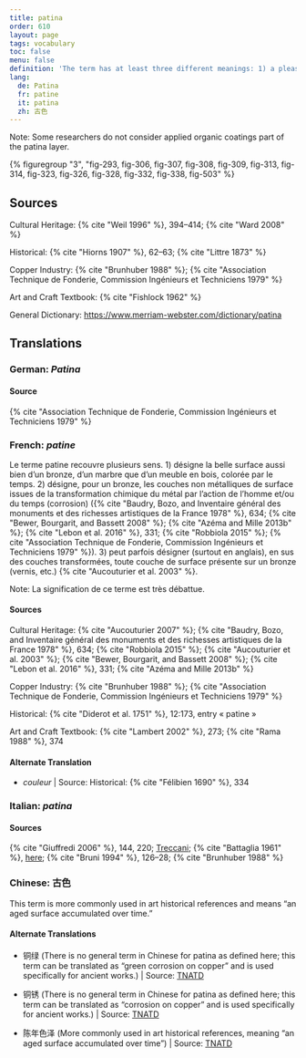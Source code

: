 ```yaml
---
title: patina
order: 610
layout: page
tags: vocabulary
toc: false
menu: false
definition: 'The term has at least three different meanings: 1) a pleasing surface alteration acquired over time—whether on a bronze or marble sculpture, furniture, or a painting—that may add aesthetic value; 2) the chemical transformation of a metal surface to a mineral layer (sometimes referred to as chemical patina, see {% def "corrosion" %}) that usually has a different color from and reduces the bright metallic reflectance of the polished original cast surface; or 3) (as opposed to chemically induced patinas) organic {% def "coatings" %} such as resin, lacquer, oil, wax, or synthetic resins applied to the surface of metals that can change the color, texture, saturation, and/or reflectance.'
lang:
  de: Patina
  fr: patine
  it: patina
  zh: 古色
---
```


<div class="backmatter">

Note: Some researchers do not consider applied organic coatings part of the patina layer.

</div>

{% figuregroup "3", "fig-293, fig-306, fig-307, fig-308, fig-309, fig-313, fig-314, fig-323, fig-326, fig-328, fig-332, fig-338, fig-503" %}

## Sources

Cultural Heritage: {% cite "Weil 1996" %}, 394–414; {% cite "Ward 2008" %}

Historical: {% cite "Hiorns 1907" %}, 62–63; {% cite "Littre 1873" %}

Copper Industry: {% cite "Brunhuber 1988" %}; {% cite "Association Technique de Fonderie, Commission Ingénieurs et Techniciens 1979" %}

Art and Craft Textbook: {% cite "Fishlock 1962" %}

General Dictionary: <https://www.merriam-webster.com/dictionary/patina>

## Translations

<div class="accordion">

### **German**: *Patina*

#### Source

{% cite "Association Technique de Fonderie, Commission Ingénieurs et Techniciens 1979" %}

### **French**: *patine*

Le terme patine recouvre plusieurs sens. 1) désigne la belle surface aussi bien d’un bronze, d’un marbre que d’un meuble en bois, colorée par le temps. 2) désigne, pour un bronze, les couches non métalliques de surface issues de la transformation chimique du métal par l’action de l’homme et/ou du temps (corrosion) ({% cite "Baudry, Bozo, and Inventaire général des monuments et des richesses artistiques de la France 1978" %}, 634; {% cite "Bewer, Bourgarit, and Bassett 2008" %}; {% cite "Azéma and Mille 2013b" %}; {% cite "Lebon et al. 2016" %}, 331; {% cite "Robbiola 2015" %}; {% cite "Association Technique de Fonderie, Commission Ingénieurs et Techniciens 1979" %}). 3) peut parfois désigner (surtout en anglais), en sus des couches transformées, toute couche de surface présente sur un bronze (vernis, etc.) {% cite "Aucouturier et al. 2003" %}.

<div class="backmatter">
Note: La signification de ce terme est très débattue.
</div>

#### Sources

Cultural Heritage: {% cite "Aucouturier 2007" %}; {% cite "Baudry, Bozo, and Inventaire général des monuments et des richesses artistiques de la France 1978" %}, 634; {% cite "Robbiola 2015" %}; {% cite "Aucouturier et al. 2003" %}; {% cite "Bewer, Bourgarit, and Bassett 2008" %}; {% cite "Lebon et al. 2016" %}, 331; {% cite "Azéma and Mille 2013b" %}

Copper Industry: {% cite "Brunhuber 1988" %}; {% cite "Association Technique de Fonderie, Commission Ingénieurs et Techniciens 1979" %}

Historical: {% cite "Diderot et al. 1751" %}, 12:173, entry « patine »

Art and Craft Textbook: {% cite "Lambert 2002" %}, 273; {% cite "Rama 1988" %}, 374

#### Alternate Translation

- *couleur* | Source: Historical: {% cite "Félibien 1690" %}, 334

### **Italian**: *patina*

#### Sources

{% cite "Giuffredi 2006" %}, 144, 220; [Treccani](http://www.treccani.it/vocabolario/patina/); {% cite "Battaglia 1961" %}, [here](http://www.gdli.it/pdf_viewer/Scripts/pdf.js/web/viewer.asp?file=/PDF/GDLI12/GDLI_12_ocr_829.pdf&parola=patina); {% cite "Bruni 1994" %}, 126–28; {% cite "Brunhuber 1988" %}

### **Chinese**: 古色

This term is more commonly used in art historical references and means “an aged surface accumulated over time.”

#### Alternate Translations

- 铜绿 (There is no general term in Chinese for patina as defined here; this term can be translated as “green corrosion on copper” and is used specifically for ancient works.) | Source: [TNATD](https://terms.naer.edu.tw/detail/643113/%3findex=3)

- 铜锈 (There is no general term in Chinese for patina as defined here; this term can be translated as “corrosion on copper” and is used specifically for ancient works.) | Source: [TNATD](https://terms.naer.edu.tw/detail/643113/%3findex=3)

- 陈年色泽 (More commonly used in art historical references, meaning “an aged surface accumulated over time”) | Source: [TNATD](https://terms.naer.edu.tw/detail/3610266/?index=6)

</div>
